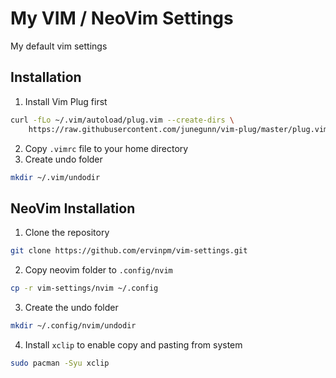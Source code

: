 # My VIM / NeoVim Settings
My default vim settings

## Installation
1. Install Vim Plug first
```sh
curl -fLo ~/.vim/autoload/plug.vim --create-dirs \
    https://raw.githubusercontent.com/junegunn/vim-plug/master/plug.vim
```
2. Copy `.vimrc` file to your home directory
3. Create undo folder
```sh
mkdir ~/.vim/undodir
```

## NeoVim Installation
1. Clone the repository

```sh
git clone https://github.com/ervinpm/vim-settings.git
```

2. Copy neovim folder to `.config/nvim`

```sh
cp -r vim-settings/nvim ~/.config
```

3. Create the undo folder

```sh
mkdir ~/.config/nvim/undodir
```

4. Install `xclip` to enable copy and pasting from system

```sh
sudo pacman -Syu xclip
```
